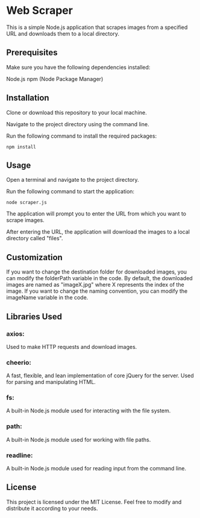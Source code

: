 # Web Scraper
This is a simple Node.js application that scrapes images from a specified URL and downloads them to a local directory.

## Prerequisites
Make sure you have the following dependencies installed:

Node.js
npm (Node Package Manager)
## Installation
Clone or download this repository to your local machine.

Navigate to the project directory using the command line.

Run the following command to install the required packages:

```
npm install
```
## Usage
Open a terminal and navigate to the project directory.

Run the following command to start the application:

```
node scraper.js
```

The application will prompt you to enter the URL from which you want to scrape images.

After entering the URL, the application will download the images to a local directory called "files".

## Customization
If you want to change the destination folder for downloaded images, you can modify the folderPath variable in the code.
By default, the downloaded images are named as "imageX.jpg" where X represents the index of the image. If you want to change the naming convention, you can modify the imageName variable in the code.
## Libraries Used
### axios: 
Used to make HTTP requests and download images.
### cheerio:
A fast, flexible, and lean implementation of core jQuery for the server. Used for parsing and manipulating HTML.
### fs:
A built-in Node.js module used for interacting with the file system.
### path:
A built-in Node.js module used for working with file paths.
### readline:
A built-in Node.js module used for reading input from the command line.
## License
This project is licensed under the MIT License. Feel free to modify and distribute it according to your needs.
